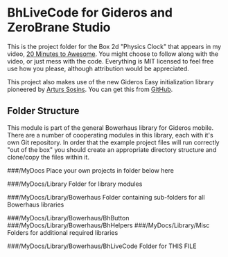 BhLiveCode for Gideros and ZeroBrane Studio
===========================================

This is the project folder for the Box 2d "Physics Clock" that appears in my video, [20 Minutes to Awesome](http://youtu.be/wPYvJxFxMkM). You might choose to follow along with the video, or just mess with the code. Everything is MIT licensed to feel free use how you please, although attribution would be appreciated.

This project also makes use of the new Gideros Easy initialization library pioneered by [Arturs Sosins](http://appcodingeasy.com). You can get this from [GitHub](https://github.com/ar2rsawseen/GiderosInit).

Folder Structure
----------------

This module is part of the general Bowerhaus library for Gideros mobile. There are a number of cooperating modules in this library, each with it's own Git repository. In order that the example project files will run correctly "out of the box" you should create an appropriate directory structure and clone/copy the files within it.

###/MyDocs
Place your own projects in folder below here

###/MyDocs/Library
Folder for library modules

###/MyDocs/Library/Bowerhaus
Folder containing sub-folders for all Bowerhaus libraries

###/MyDocs/Library/Bowerhaus/BhButton
###/MyDocs/Library/Bowerhaus/BhHelpers
###/MyDocs/Library/Misc
Folders for additional required libraries

###/MyDocs/Library/Bowerhaus/BhLiveCode
Folder for THIS FILE

